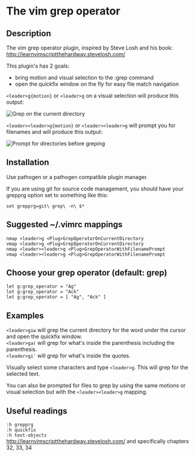 # The vim grep operator

## Description

The vim grep operator plugin, inspired by Steve Losh and
his book: http://learnvimscriptthehardway.stevelosh.com/

This plugin's has 2 goals:

* bring motion and visual selection to the :grep command
* open the quickfix window on the fly for easy file match navigation

`<leader>g{motion}` or `<leader>g` on a visual selection will produce this output:

![Grep on the current directory](http://i.imgur.com/blQeg2R.png)

`<leader><leader>g{motion}` or `<leader><leader>g` will prompt you for filenames
and will produce this output:

![Prompt for directories before greping](http://i.imgur.com/wjCQhIG.png)

## Installation

Use pathogen or a pathogen compatible plugin manager.

If you are using git for source code management, you should have your grepprg
option set to something like this:

    set grepprg=git\ grep\ -n\ $*

## Suggested ~/.vimrc mappings

    nmap <leader>g <Plug>GrepOperatorOnCurrentDirectory
    vmap <leader>g <Plug>GrepOperatorOnCurrentDirectory
    nmap <leader><leader>g <Plug>GrepOperatorWithFilenamePrompt
    vmap <leader><leader>g <Plug>GrepOperatorWithFilenamePrompt

## Choose your grep operator (default: grep)

    let g:grep_operator = "Ag"
    let g:grep_operator = "Ack"
    let g:grep_operator = [ "Ag", "Ack" ]

## Examples

`<leader>giw` will grep the current directory for the word under the cursor and
open the quickfix window.  
`<leader>ga(` will grep for what's inside the parenthesis including the
parenthesis.  
`<leader>gi'` will grep for what's inside the quotes.

Visually select some characters and type `<leader>g`. This will grep for the
selected text.

You can also be prompted for files to grep by using the same motions or visual
selection but with the `<leader><leader>g` mapping.

## Useful readings

`:h grepprg`  
`:h quickfix`  
`:h text-objects`  
http://learnvimscriptthehardway.stevelosh.com/ and specifically chapters 32, 33, 34
